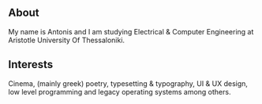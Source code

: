 ## About

My name is Antonis and I am studying Electrical & Computer Engineering at Aristotle University Of Thessaloniki.

## Interests

Cinema, (mainly greek) poetry, typesetting & typography, UI & UX design, low level programming and legacy operating systems among others.
